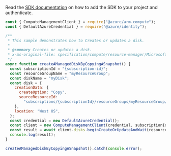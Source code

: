 Read the [SDK documentation](https://github.com/Azure/azure-sdk-for-js/blob/%40azure%2Farm-compute_17.3.1/sdk/compute/arm-compute/README.md) on how to add the SDK to your project and authenticate.

```javascript
const { ComputeManagementClient } = require("@azure/arm-compute");
const { DefaultAzureCredential } = require("@azure/identity");

/**
 * This sample demonstrates how to Creates or updates a disk.
 *
 * @summary Creates or updates a disk.
 * x-ms-original-file: specification/compute/resource-manager/Microsoft.Compute/stable/2021-12-01/examples/CreateAManagedDiskByCopyingASnapshot.json
 */
async function createAManagedDiskByCopyingASnapshot() {
  const subscriptionId = "{subscription-id}";
  const resourceGroupName = "myResourceGroup";
  const diskName = "myDisk";
  const disk = {
    creationData: {
      createOption: "Copy",
      sourceResourceId:
        "subscriptions/{subscriptionId}/resourceGroups/myResourceGroup/providers/Microsoft.Compute/snapshots/mySnapshot",
    },
    location: "West US",
  };
  const credential = new DefaultAzureCredential();
  const client = new ComputeManagementClient(credential, subscriptionId);
  const result = await client.disks.beginCreateOrUpdateAndWait(resourceGroupName, diskName, disk);
  console.log(result);
}

createAManagedDiskByCopyingASnapshot().catch(console.error);
```
